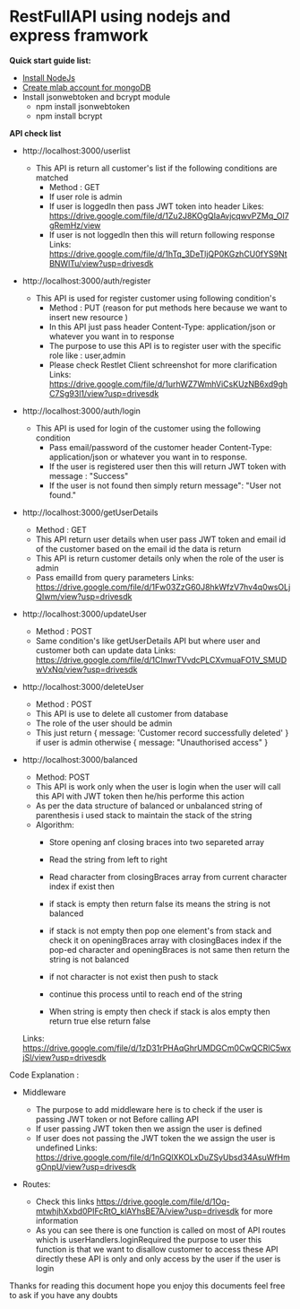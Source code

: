 # RestFullAPI using nodejs and express framwork  
  [nodejs]: https://docs.npmjs.com/getting-started/installing-node
  [mlab]: http://docs.mlab.com/ops/
  
  
**Quick start guide list:**

  * [Install NodeJs][nodejs]
  * [Create mlab account for mongoDB][mlab]
  * Install jsonwebtoken and bcrypt module 
     * npm install jsonwebtoken
     * npm install bcrypt
     
 
**API check list**
  
  * http://localhost:3000/userlist 
     
     * This API is return all customer's list if the following conditions are matched 
       * Method : GET 
       * If user role is admin
       * If user is loggedIn then pass JWT token into header 
          Likes: https://drive.google.com/file/d/1Zu2J8KOgQIaAvjcqwvPZMq_Ol7gRemHz/view
       * If user is not loggedIn then this will return following response
          Links: https://drive.google.com/file/d/1hTq_3DeTljQP0KGzhCU0fYS9NtBNWlTu/view?usp=drivesdk
        
   * http://localhost:3000/auth/register
      * This API is used for register customer using following condition's
        * Method : PUT (reason for put methods here because we want to insert new resource )
        * In this API just pass header Content-Type: application/json or whatever you want in to response 
        * The purpose to use this API is to register user with the specific role like : user,admin
        * Please check Restlet Client schreenshot  for more clarification 
          Links: https://drive.google.com/file/d/1urhWZ7WmhViCsKUzNB6xd9ghC7Sg93l1/view?usp=drivesdk
          
   * http://localhost:3000/auth/login 
      * This API is used for login of the customer using the following condition 
        * Pass email/password of the customer header Content-Type: application/json or whatever you want in to response.
        * If the user is registered user then this will return JWT token with message : "Success"
        * If the user is not found then simply return message": "User not found."
        
  * http://localhost:3000/getUserDetails 
       * Method : GET 
       * This API return user details when user pass JWT token and email id of the customer based on the email id the data is return 
       * This API is return customer details only when the role of the user is admin
       * Pass emailId from query parameters 
         Links: https://drive.google.com/file/d/1Fw03ZzG60J8hkWfzV7hv4q0wsOLjQIwm/view?usp=drivesdk
    
  * http://localhost:3000/updateUser
       * Method : POST
       * Same condition's like getUserDetails API but where user and customer both can update data 
        Links: https://drive.google.com/file/d/1CInwrTVvdcPLCXvmuaFO1V_SMUDwVxNq/view?usp=drivesdk
        
  * http://localhost:3000/deleteUser 
       * Method : POST
       * This API is use to delete all customer from database 
       * The role of the user should be admin 
       * This just return { message: 'Customer record successfully deleted' } if user is admin otherwise 
         { message: "Unauthorised access" }
         
   * http://localhost:3000/balanced 
       * Method: POST 
       * This API is work only when the user is login when the user will call this API
        with JWT token then he/his performe this action 
       * As per the data structure of balanced or unbalanced string of parenthesis i used stack 
         to maintain the stack of the string 
       * Algorithm: 
            * Store opening anf closing braces into two separeted array
            * Read the string from left to right 
            * Read character from closingBraces array from current character index if exist then 
            * if stack is empty then return false its means the string is not balanced 
            * if stack is not empty then pop one element's from stack and check it on openingBraces 
              array with closingBaces index if the pop-ed character and openingBraces is not same 
              then return the string is not balanced 
            * if not character is not exist then push to stack 
            * continue this process until to reach end of the string    
           
            * When string is empty then check if stack is alos empty then return true 
              else return false 
            
        Links: https://drive.google.com/file/d/1zD31rPHAqGhrUMDGCm0CwQCRlC5wxjSl/view?usp=drivesdk
 
 Code Explanation : 
 
 * Middleware 
    * The purpose to add middleware here is to check if the user is passing JWT token or not 
      Before calling API 
    * If user passing JWT token then we assign the user is defined 
    * If user does not passing the JWT token the we assign the user is undefined 
      Links: https://drive.google.com/file/d/1nGQlXKOLxDuZSyUbsd34AsuWfHmgOnpU/view?usp=drivesdk
 
 * Routes: 
    * Check this links https://drive.google.com/file/d/1Oq-mtwhjhXxbd0PIFcRtO_klAYhsBE7A/view?usp=drivesdk
      for more information 
    * As you can see there is one function is called on most of API routes which is userHandlers.loginRequired 
      the purpose to user this function is that we want to disallow customer to access these API 
      directly these API is only and only access by the user if the user is login 
 
  Thanks for reading this document hope you enjoy this documents 
  feel free to ask if you have any doubts   
  
